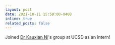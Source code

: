 ```yaml
---
layout: post
date: 2021-10-11 15:59:00-0400
inline: true
related_posts: false
---
```


Joined [Dr Kauxian Ni](https://nigroup.ucsd.edu/)'s group at UCSD as an intern!
